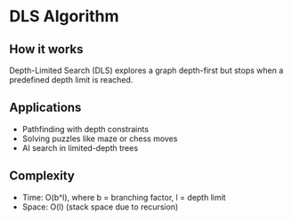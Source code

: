 # DLS Algorithm

## How it works
Depth-Limited Search (DLS) explores a graph depth-first but stops when a predefined depth limit is reached.

## Applications
- Pathfinding with depth constraints
- Solving puzzles like maze or chess moves
- AI search in limited-depth trees

## Complexity
- Time: O(b^l), where b = branching factor, l = depth limit
- Space: O(l) (stack space due to recursion)
